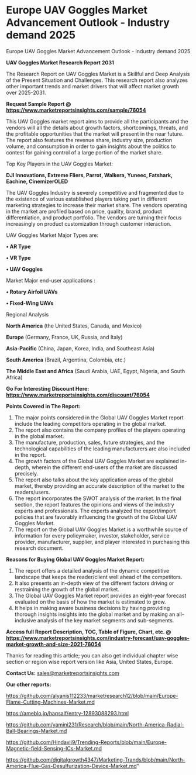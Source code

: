 # Europe UAV Goggles Market Advancement Outlook - Industry demand 2025
Europe UAV Goggles Market Advancement Outlook - Industry demand 2025

<strong>UAV Goggles Market Research Report 2031</strong>

The Research Report on UAV Goggles Market is a Skillful and Deep Analysis of the Present Situation and Challenges. This research report also analyzes other important trends and market drivers that will affect market growth over 2025-2031.

<strong>Request Sample Report @ <a href=https://www.marketreportsinsights.com/sample/76054>https://www.marketreportsinsights.com/sample/76054</a></strong>

This UAV Goggles market report aims to provide all the participants and the vendors will all the details about growth factors, shortcomings, threats, and the profitable opportunities that the market will present in the near future. The report also features the revenue share, industry size, production volume, and consumption in order to gain insights about the politics to contest for gaining control of a large portion of the market share.

Top Key Players in the UAV Goggles Market:

<strong>DJI Innovations, Extreme Fliers, Parrot, Walkera, Yuneec, Fatshark, Eachine, CinemizerOLED</strong>

The UAV Goggles Industry is severely competitive and fragmented due to the existence of various established players taking part in different marketing strategies to increase their market share. The vendors operating in the market are profiled based on price, quality, brand, product differentiation, and product portfolio. The vendors are turning their focus increasingly on product customization through customer interaction.

UAV Goggles Market Major Types are:

<strong>• AR Type

• VR Type

• UAV Goggles</strong>

Market Major end-user applications :

<strong>• Rotary Airfoil UAVs

• Fixed-Wing UAVs</strong>

Regional Analysis

</u><strong><b>North America</b></strong> (the United States, Canada, and Mexico)

<strong><b>Europe </b></strong>(Germany, France, UK, Russia, and Italy)

<strong><b>Asia-Pacific</b></strong> (China, Japan, Korea, India, and Southeast Asia)

<strong><b>South America</b></strong> (Brazil, Argentina, Colombia, etc.)

<strong><b>The Middle East and Africa</b></strong> (Saudi Arabia, UAE, Egypt, Nigeria, and South Africa)

<strong>Go For Interesting Discount Here: <a href=https://www.marketreportsinsights.com/discount/76054>https://www.marketreportsinsights.com/discount/76054</a></strong>

<strong>Points Covered in The Report:</strong>
<ol>
  <li>The major points considered in the Global UAV Goggles Market report include the leading competitors operating in the global market.</li>
  <li>The report also contains the company profiles of the players operating in the global market.</li>
  <li>The manufacture, production, sales, future strategies, and the technological capabilities of the leading manufacturers are also included in the report.</li>
  <li>The growth factors of the Global UAV Goggles Market are explained in-depth, wherein the different end-users of the market are discussed precisely.</li>
  <li>The report also talks about the key application areas of the global market, thereby providing an accurate description of the market to the readers/users.</li>
  <li>The report incorporates the SWOT analysis of the market. In the final section, the report features the opinions and views of the industry experts and professionals. The experts analyzed the export/import policies that are favorably influencing the growth of the Global UAV Goggles Market.</li>
  <li>The report on the Global UAV Goggles Market is a worthwhile source of information for every policymaker, investor, stakeholder, service provider, manufacturer, supplier, and player interested in purchasing this research document.</li>
</ol>
<strong>Reasons for Buying Global UAV Goggles Market Report:</strong>

<ol>
  <li>The report offers a detailed analysis of the dynamic competitive landscape that keeps the reader/client well ahead of the competitors.</li>
  <li>It also presents an in-depth view of the different factors driving or restraining the growth of the global market.</li>
  <li>The Global UAV Goggles Market report provides an eight-year forecast evaluated on the basis of how the market is estimated to grow.</li>
  <li>It helps in making aware business decisions by having providing thorough insights insights into the global market and by making an all-inclusive analysis of the key market segments and sub-segments.</li>
</ol>
<strong>Access full Report Description, TOC, Table of Figure, Chart, etc. @ <a href=https://www.marketreportsinsights.com/industry-forecast/uav-goggles-market-growth-and-size-2021-76054>https://www.marketreportsinsights.com/industry-forecast/uav-goggles-market-growth-and-size-2021-76054</a></strong>


Thanks for reading this article; you can also get individual chapter wise section or region wise report version like Asia, United States, Europe.

<strong>Contact Us:</strong>
sales@marketreportsinsights.com

<strong>Our other reports:</strong>

<a href=https://github.com/alyanis112233/marketresearch12/blob/main/Europe-Flame-Cutting-Machines-Market.md>https://github.com/alyanis112233/marketresearch12/blob/main/Europe-Flame-Cutting-Machines-Market.md</a>

<a href=https://ameblo.jp/haqsaif/entry-12893088293.html>https://ameblo.jp/haqsaif/entry-12893088293.html</a>

<a href=https://github.com/yamini231/Research/blob/main/North-America-Radial-Ball-Bearings-Market.md>https://github.com/yamini231/Research/blob/main/North-America-Radial-Ball-Bearings-Market.md</a>

<a href=https://github.com/Hindavii9/Trending-Reports/blob/main/Europe-Magnetic-field-Sensing-ICs-Market.md>https://github.com/Hindavii9/Trending-Reports/blob/main/Europe-Magnetic-field-Sensing-ICs-Market.md</a>

<a href=https://github.com/digitalgrowth4347/Marketing-Trands/blob/main/North-America-Flue-Gas-Desulfurization-Device-Market.md>https://github.com/digitalgrowth4347/Marketing-Trands/blob/main/North-America-Flue-Gas-Desulfurization-Device-Market.md</a>"
